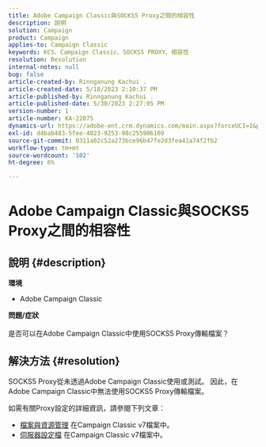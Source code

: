 ```yaml
---
title: Adobe Campaign Classic與SOCKS5 Proxy之間的相容性
description: 說明
solution: Campaign
product: Campaign
applies-to: Campaign Classic
keywords: KCS、Campaign Classic、SOCKS5 PROXY、相容性
resolution: Resolution
internal-notes: null
bug: false
article-created-by: Rinnganung Kachui .
article-created-date: 5/18/2023 2:10:37 PM
article-published-by: Rinnganung Kachui .
article-published-date: 5/30/2023 2:27:05 PM
version-number: 1
article-number: KA-22075
dynamics-url: https://adobe-ent.crm.dynamics.com/main.aspx?forceUCI=1&pagetype=entityrecord&etn=knowledgearticle&id=b10cebbe-85f5-ed11-8848-6045bd0063aa
exl-id: d4bab483-5fee-4023-9253-90c255906109
source-git-commit: 0311a02c52a273bce96b47fe2d3fea41a74f2fb2
workflow-type: tm+mt
source-wordcount: '102'
ht-degree: 6%

---
```


# Adobe Campaign Classic與SOCKS5 Proxy之間的相容性

## 說明 {#description}

<b>環境</b>
- Adobe Campaign Classic

<b>問題/症狀</b><br><br>是否可以在Adobe Campaign Classic中使用SOCKS5 Proxy傳輸檔案？<br>

## 解決方法 {#resolution}


SOCKS5 Proxy從未透過Adobe Campaign Classic使用或測試。 因此，在Adobe Campaign Classic中無法使用SOCKS5 Proxy傳輸檔案。

如需有關Proxy設定的詳細資訊，請參閱下列文章：

- [檔案與資源管理](https://experienceleague.adobe.com/docs/campaign-classic/using/installing-campaign-classic/additional-configurations/file-res-management.html) 在Campaign Classic v7檔案中。
- [伺服器設定檔](https://experienceleague.adobe.com/docs/campaign-classic/using/installing-campaign-classic/appendices/the-server-configuration-file.html) 在Campaign Classic v7檔案中。
